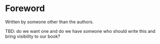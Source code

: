 # Foreword

Written by someone other than the authors.

TBD: do we want one and do we have someone who should write this and bring visibility to our book?
